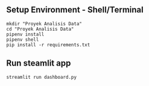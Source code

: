 ## Setup Environment - Shell/Terminal
```
mkdir "Proyek Analisis Data"
cd "Proyek Analisis Data"
pipenv install
pipenv shell
pip install -r requirements.txt
```

## Run steamlit app
```
streamlit run dashboard.py
```